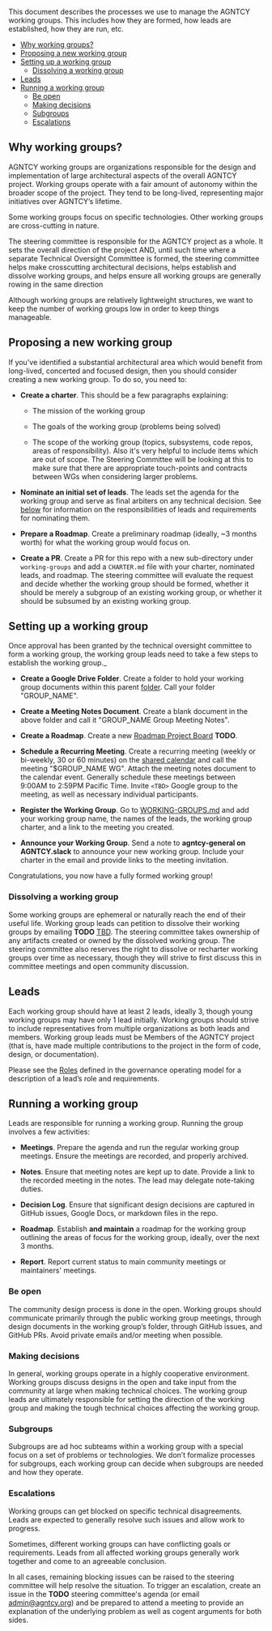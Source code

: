 This document describes the processes we use to manage the AGNTCY working
groups. This includes how they are formed, how leads are established, how they
are run, etc.

- [Why working groups?](#why-working-groups)
- [Proposing a new working group](#proposing-a-new-working-group)
- [Setting up a working group](#setting-up-a-working-group)
  - [Dissolving a working group](#dissolving-a-working-group)
- [Leads](#leads)
- [Running a working group](#running-a-working-group)
  - [Be open](#be-open)
  - [Making decisions](#making-decisions)
  - [Subgroups](#subgroups)
  - [Escalations](#escalations)

## Why working groups?

AGNTCY working groups are organizations responsible for the design and
implementation of large architectural aspects of the overall AGNTCY project.
Working groups operate with a fair amount of autonomy within the broader scope
of the project. They tend to be long-lived, representing major initiatives over
AGNTCY’s lifetime.

Some working groups focus on specific technologies. Other working groups are
cross-cutting in nature.

The steering committee is responsible for the AGNTCY project as a
whole. It sets the overall direction of the project AND, until such time where a
separate Technical Oversight Committee is formed, the steering committee helps make crosscutting
architectural decisions, helps establish and dissolve working groups, and helps
ensure all working groups are generally rowing in the same direction

Although working groups are relatively lightweight structures, we want to keep
the number of working groups low in order to keep things manageable.

## Proposing a new working group

If you've identified a substantial architectural area which would benefit from long-lived,
concerted and focused design, then you should consider creating a new working
group. To do so, you need to:

- **Create a charter**. This should be a few paragraphs explaining:

  - The mission of the working group

  - The goals of the working group (problems being solved)

  - The scope of the working group (topics, subsystems, code repos, areas of
    responsibility). Also it's very helpful to include items which are out of scope. The Steering Committee will be
    looking at this to make sure that there are appropriate touch-points and
    contracts between WGs when considering larger problems.

- **Nominate an initial set of leads**. The leads set the agenda for the working
  group and serve as final arbiters on any technical decision. See
  [below](#leads) for information on the responsibilities of leads and
  requirements for nominating them.

- **Prepare a Roadmap**. Create a preliminary roadmap (ideally, ~3 months worth) for what the
  working group would focus on.

- **Create a PR**. Create a PR for this repo with a new sub-directory under `working-groups` and add a 
  `CHARTER.md` file with your charter, nominated leads, and roadmap. The
  steering committee will evaluate the request and decide whether the
  working group should be formed, whether it should be merely a subgroup of an
  existing working group, or whether it should be subsumed by an existing
  working group.

## Setting up a working group

Once approval has been granted by the technical oversight committee to form a
working group, the working group leads need to take a few steps to establish the
working group._

- **Create a Google Drive Folder**. Create a folder to hold your working group
  documents within this parent [folder](https://drive.google.com/drive/folders/1l5v-aEArWGUL2_f79bx3ysizsRH2Z8PM?usp=sharing).
  Call your folder "GROUP_NAME".

- **Create a Meeting Notes Document**. Create a blank document in the above
  folder and call it "GROUP_NAME Group Meeting Notes".

- **Create a Roadmap**. Create a new [Roadmap Project Board](TBD) **TODO**.

- **Schedule a Recurring Meeting**. Create a recurring meeting (weekly or
  bi-weekly, 30 or 60 minutes) on the [shared calendar](https://calendar.google.com/calendar/embed?src=c_247fbd7eabd1c52e189c195f72e6a228e5d4fb5cd921e0bf95a1a1f6f55b4343%40group.calendar.google.com&ctz=America%2FBoise )
  and call the meeting "\$GROUP_NAME WG". Attach the meeting notes document to
  the calendar event. Generally schedule these meetings between 9:00AM to 2:59PM
  Pacific Time. Invite `<TBD>` Google group to the
  meeting, as well as necessary individual participants.

- **Register the Working Group**. Go to
  [WORKING-GROUPS.md](working-groups/WORKING-GROUPS.md) and add your working
  group name, the names of the leads, the working group charter, and a link to
  the meeting you created.

- **Announce your Working Group**. Send a note to **agntcy-general on AGNTCY.slack** to
  announce your new working group. Include your charter in the email and provide
  links to the meeting invitation.

Congratulations, you now have a fully formed working group!

### Dissolving a working group

Some working groups are ephemeral or naturally reach the end of their useful
life. Working group leads can petition to dissolve their working groups by
emailing **TODO**
[TBD](tbd).
The steering committee takes ownership of any artifacts created or
owned by the dissolved working group. The steering committee also
reserves the right to dissolve or recharter working groups over time as
necessary, though they will strive to first discuss this in committee meetings
and open community discussion.

## Leads

Each working group should have at least 2 leads, ideally 3, though young working
groups may have only 1 lead initially. Working groups should strive to include
representatives from multiple organizations as both leads and members. Working
group leads must be Members of the AGNTCY project (that is, have made multiple
contributions to the project in the form of code, design, or documentation).

Please see the [Roles](OPERATING_MODEL.md#3-roles-and-governance) defined in the 
governance operating model for a description of a lead’s role and requirements.

## Running a working group

Leads are responsible for running a working group. Running the group involves a
few activities:

- **Meetings**. Prepare the agenda and run the regular working group meetings.
  Ensure the meetings are recorded, and properly archived.

- **Notes**. Ensure that meeting notes are kept up to date. Provide a link to
  the recorded meeting in the notes. The lead may delegate note-taking duties.

- **Decision Log**. Ensure that significant design decisions are captured in
  GitHub issues, Google Docs, or markdown files in the repo.

- **Roadmap**. Establish **and maintain** a roadmap for the working group
  outlining the areas of focus for the working group, ideally, over the next 3 months.

- **Report**. Report current status to main community meetings or maintainers' meetings.

### Be open

The community design process is done in the open. Working groups should
communicate primarily through the public working group meetings, through design
documents in the working group’s folder, through GitHub issues, and GitHub PRs.
Avoid private emails and/or meeting when possible.

### Making decisions

In general, working groups operate in a highly cooperative environment. Working
groups discuss designs in the open and take input from the community at large
when making technical choices. The working group leads are ultimately
responsible for setting the direction of the working group and making the tough
technical choices affecting the working group.

### Subgroups

Subgroups are ad hoc subteams within a working group with a special focus on a
set of problems or technologies. We don’t formalize processes for subgroups,
each working group can decide when subgroups are needed and how they operate.

### Escalations

Working groups can get blocked on specific technical disagreements. Leads are
expected to generally resolve such issues and allow work to progress.

Sometimes, different working groups can have conflicting goals or requirements.
Leads from all affected working groups generally work together and come to an
agreeable conclusion.

In all cases, remaining blocking issues can be raised to the steering committee will help resolve
the situation. To trigger an escalation, create an issue in the **TODO**
steering committee's agenda (or email admin@agntcy.org) and be prepared to attend a meeting to provide
an explanation of the underlying problem as well as cogent arguments for both
sides.
